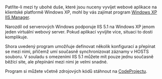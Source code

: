 <!-- dcterms:identifier = aspnetcz#25 -->
<!-- dcterms:title = Více virtuálních webových serverů na Windows XP -->
<!-- dcterms:abstract = Patříte-li mezi ty ubohé duše, které jsou nuceny vyvíjet webové aplikace na klientské platformě Windows XP, mohl by vás zajímat program Windows XP IIS Manager. -->
<!-- np9:categoryId = 4 -->
<!-- x4w:category = IT -->
<!-- np9:authorId = 1 -->
<!-- np9:authorEmail = michal.valasek@altairis.cz -->
<!-- dcterms:creator = Michal Altair Valášek -->
<!-- dcterms:created = 2005-03-16T13:27:36.917+01:00 -->
<!-- dcterms:date = 2005-03-16T13:27:36.917+01:00 -->

Patříte-li mezi ty ubohé duše, které jsou nuceny vyvíjet webové aplikace na klientské platformě Windows XP, mohl by vás zajímat program [Windows XP IIS Manager](http://www.codeproject.com/w2k/EasyIIS.asp).

Narozdíl od serverových Windows podporuje IIS 5.1 na Windows XP jenom jeden virtuální webový server. Pokud aplikací vyvíjíte více, situaci to dosti komplikuje.

Shora uvedený program umožňuje definovat několik konfigurací a přepínat se mezi nimi, přičemž umí současně synchronizovat záznamy v HOSTS souboru. V souladu s omezeními IIS 5.1 můžete mít pouze jednu současně běžící site, ale přepínání mezi nimi je velmi snadné.

Program si můžete včetně zdrojových kódů stáhnout na [CodeProjectu](http://www.codeproject.com/w2k/EasyIIS.asp).